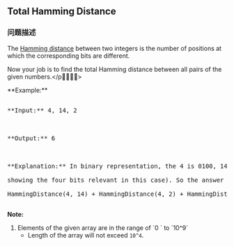 ## Total Hamming Distance  
### 问题描述
The [Hamming distance](https://en.wikipedia.org/wiki/Hamming_distance) between two integers is the number of positions at which the corresponding bits are different.

Now your job is to find the total Hamming distance between all pairs of the given numbers.</p>


<p>**Example:**<br />
<pre>
**Input:** 4, 14, 2

**Output:** 6

**Explanation:** In binary representation, the 4 is 0100, 14 is 1110, and 2 is 0010 (just
showing the four bits relevant in this case). So the answer will be:
HammingDistance(4, 14) + HammingDistance(4, 2) + HammingDistance(14, 2) = 2 + 2 + 2 = 6.
</pre>


**Note:**<br>
<ol>
<li>Elements of the given array are in the range of `0 ` to `10^9`
- Length of the array will not exceed `10^4`. 
</ol>

